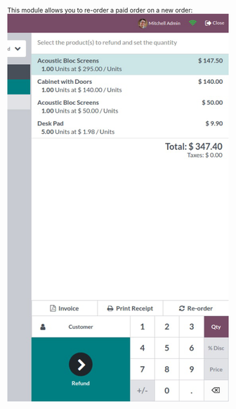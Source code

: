 This module allows you to re-order a paid order on a new order:  
![image](../static/img/reorder_button.png)
